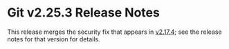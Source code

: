 Git v2.25.3 Release Notes
=========================

This release merges the security fix that appears in [v2.17.4](2.17.4.md); see
the release notes for that version for details.

